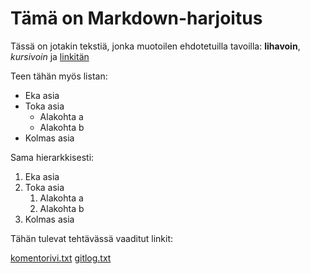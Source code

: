 # Tämä on Markdown-harjoitus

Tässä on jotakin tekstiä, jonka muotoilen ehdotetuilla tavoilla: 
**lihavoin**, *kursivoin* ja [linkitän](https://guides.github.com/features/mastering-markdown/)

Teen tähän myös listan:

* Eka asia
* Toka asia
	* Alakohta a
	* Alakohta b
* Kolmas asia

Sama hierarkkisesti:

1. Eka asia
1. Toka asia
	1. Alakohta a
	1. Alakohta b
1. Kolmas asia

Tähän tulevat tehtävässä vaaditut linkit:

[komentorivi.txt](https://github.com/tsalonie/ot-harjoitustyo/blob/master/laskarit/viikko1/komentorivi.txt)
[gitlog.txt](https://github.com/tsalonie/ot-harjoitustyo/blob/master/laskarit/viikko1/gitlog.txt)
